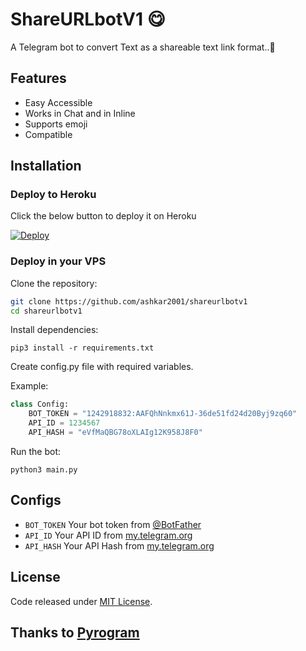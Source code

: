 # ShareURLbotV1 😋
A Telegram bot to convert Text as a shareable text link format..🤗

## Features

- Easy Accessible
- Works in Chat and in Inline
- Supports emoji
- Compatible

## Installation

### Deploy to Heroku
Click the below button to deploy it on Heroku

[![Deploy](https://www.herokucdn.com/deploy/button.svg)](https://heroku.com/deploy?template=https://github.com/Achu2234/ShareurlbotV1)

### Deploy in your VPS

Clone the repository:

```sh
git clone https://github.com/ashkar2001/shareurlbotv1
cd shareurlbotv1
```

Install dependencies:

```
pip3 install -r requirements.txt
```
Create config.py file with required variables.

Example:
```python 3
class Config:
    BOT_TOKEN = "1242918832:AAFQhNnkmx61J-36de51fd24d20Byj9zq60"
    API_ID = 1234567
    API_HASH = "eVfMaQBG78oXLAIg12K958J8F0"
```
Run the bot:
```
python3 main.py
```

## Configs
* `BOT_TOKEN` Your bot token from [@BotFather](https://t.me/BotFather)
* `API_ID` Your API ID from [my.telegram.org](https://my.telegram.org)
* `API_HASH` Your API Hash from [my.telegram.org](https://my.telegram.org)

## License
Code released under [MIT License](LICENSE).

## Thanks to [Pyrogram](https://github.com/pyrogram/pyrogram)
